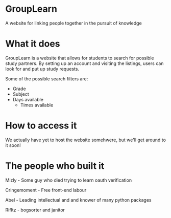 # GroupLearn

A website for linking people together in the pursuit of knowledge

# What it does

GroupLearn is a website that allows for students to search for possible study partners.
By setting up an account and visiting the listings, users can look for and put up study requests.

Some of the possible search filters are:
- Grade
- Subject
- Days available
    - Times available

# How to access it

We actually have yet to host the website somehwere, but we'll get around to it soon!

# The people who built it

Mizly - Some guy who died trying to learn oauth verification

Cringemoment - Free front-end labour

Abel - Leading intellectual and and knower of many python packages

Rifltz - bogsorter and janitor
